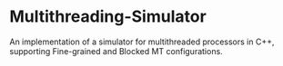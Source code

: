 # Multithreading-Simulator
An implementation of a simulator for multithreaded processors in C++, supporting Fine-grained and Blocked MT configurations.
